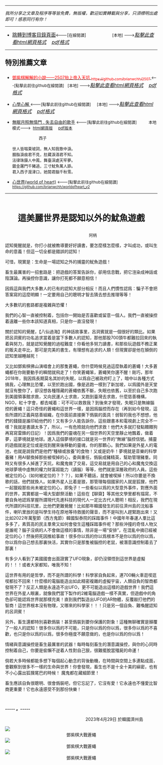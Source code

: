 ***
*我所分享之文章及程序等等皆免費，無版權，歡迎如實轉載與分享，只須標明出處即可！感恩同行有你！* 
****
- [<font size=3>跳轉到博客目錄頁面</font>](../../tableOfContent.md)<---[<font size=2>在線閱讀</font>]&nbsp;&nbsp; &nbsp; &nbsp; &nbsp; &nbsp; &nbsp; &nbsp; &nbsp; &nbsp;&nbsp; &nbsp;  <font size=2> [本地] ---></font><font size=3>[*_點擊此查看html網頁格式_*](../../tableOfContent.html)&nbsp; &nbsp; [*_pdf格式_*](../../tableOfContent.md.pdf)</font>
****

### <p style="font-size: 23px; font-weight:900;">特別推薦文章</p>

- [<font color=red> 鄧紫棋解解的小說——2507抬上帝入天坑 <sub>https://github.com/brianwchh/2507 </sub></font>](https://github.com/brianwchh/worldofheart_v2/blob/main/md_and_html/%E9%84%A7%E7%B4%AB%E6%A3%8B%E8%A7%A3%E8%A7%A3%E7%9A%84%E5%B0%8F%E8%AA%AA%E2%80%94%E2%80%942507%E6%8A%AC%E4%B8%8A%E5%B8%9D%E5%85%A5%E5%A4%A9%E5%9D%91.md)<font size=2><---[點擊此前往github在線閱讀]</font>&nbsp;&nbsp; <font size=2> [本地] ---></font><font size=3>[*_點擊此查看html網頁格式_*](../../md_and_html/鄧紫棋解解的小說——2507抬上帝入天坑.html)&nbsp; &nbsp; [*_pdf格式_*](../../md_and_html/鄧紫棋解解的小說——2507抬上帝入天坑.md.pdf)</font> 

- [<font  > 心學心解 </font>](https://github.com/brianwchh/worldofheart_v2/blob/main/md_and_html/%E5%BF%83%E5%AD%B8%E6%96%B0%E8%A7%A3.md)<font size=2><---[點擊此前往github在線閱讀]</font>&nbsp;&nbsp; &nbsp;   <font size=2> [本地] ---></font><font size=3>[*_點擊此查看html網頁格式_*](../../md_and_html/心學新解.html)&nbsp; &nbsp; [*_pdf格式_*](../../md_and_html/心學新解.md.pdf)</font> 

- [<font  >無眠月照無情門 . 失去自由的歌手</font>](https://github.com/brianwchh/worldofheart_v2/blob/main/md_and_html/%E7%84%A1%E7%9C%A0%E6%9C%88%E7%85%A7%E7%84%A1%E6%83%85%E9%96%80.md)<font size=2> <---[點擊此前往github在線閱讀]</font> &nbsp;&nbsp;&nbsp;&nbsp;&nbsp;&nbsp;&nbsp;&nbsp; <font size=2>本地模式---> &nbsp;[html網頁版](../../md_and_html/無眠月照無情門.html) &nbsp;&nbsp;&nbsp; [pdf版本](../../md_and_html/無眠月照無情門.md.pdf) </font>

    <p><font size=2>&nbsp; &nbsp; &nbsp; &nbsp; &nbsp; &nbsp; &nbsp; &nbsp; &nbsp; &nbsp; &nbsp; &nbsp; 西子</br></br>世人皆唱東坡詞，無人知我歌中淚。</br>胭脂淚痕君不見，肚藏淚酒君不知。</br>法律珠鍊人中鳳，舞臺深處天牢夢。</br>鍍金屠門千豬過，三寸魷魚萬人舔。</br>君入西子渡津口，她閱君腦千秋雪。</font></p>
    
- [<font  >心世界(world of heart)</font>](https://github.com/brianwchh/worldofheart_v2)<font size=2> <---[點擊此前往github在線閱讀]</font> <sub> https://github.com/brianwchh/worldofheart_v2 </sub>

   

****



</br>

****<p align="center" style="font-size: 28px;">這美麗世界是認知以外的魷魚遊戲</p>****

<p align="center" style="font-size: small;">&nbsp;&nbsp;&nbsp;&nbsp;&nbsp;&nbsp;&nbsp;&nbsp;&nbsp;&nbsp;&nbsp;&nbsp;&nbsp;&nbsp;&nbsp;&nbsp;&nbsp;&nbsp;&nbsp;&nbsp; 阿柄</p>




<div align="left"> <!-- div_1-->

  <p align="left"> 

認知覺醒就是，你打小就被教導要好好讀書，要怎麼樣怎麼樣，才叫成功，或叫生命的意義！但這一切全都是錯誤的認知！    

可惜，現實是：生命是一場認知之外的捕靈的魷魚遊戲！     


畜生最厲害的一招套路是：把遊戲的答案告訴你，卻用信息戰，把它渲染成神話或陰謀論。再操控你意識，讓你打死都不願意相信！    

因爲這與我們大多數人的已有的認知大部分相反！而且人們慣性認爲：騙子不會把答案寫的這麼明顯！一定要用自己的聰明才智去猜去想去推理等等！   

大多數坑的套路都是複雜與恐懼！   

我們的心智一直被控制着，包括你一開始是否喜歡或留意一個人。我們一直被操控着遠離一些你本該知道真相，只是你一直沒發現！    

關於認知的覺醒，【八仙過海】的神話故事里，呂洞賓就是一個很好的類比。如果把呂洞賓的功名追求當着是當下多數人的認知，那他那股700頭牛都難拉回來的執着與努力，就是認知覺醒的過程難度！你看他多努力讀書，和那些玩遊戲不務正業的販夫走卒比，那可是完美的書生，有理想有追求的人類！但現實卻是他在顛倒的認知里越睡越死！   

又比如鄧紫棋佛山演唱會上的那隻蒼蠅，你什麼時候見過這麼執着的蒼蠅！大多蒼蠅都在你剛要動手的瞬間就飛走了！你笑蒼蠅笨，蒼蠅笑你還不醒！剛巧，那年2018年，我因爲長期莫名其妙的失眠，以爲自己被政府盯上了，暗中以各種方式搞我，心理無比恐懼，以至於跑出國，像是逃跑一樣到了新加坡，以爲國外是天堂就沒有整你了，卻沒想各種隱藏的蒼蠅依舊不斷，失眠也依舊，以至於自己多次跑到美國領事館求救，又向民運人士求救，又跑到臺灣去求救，什麼慈善機構，NGO，紅十字會，都去喊着：可不可以救救我？到後來才發現，失眠只是無線腦控的蒼蠅！這只奇怪的蒼蠅和這世界一樣，是因爲腦控而存在（再到如今發現，這些所謂的正義與慈善組織，在你面前直接撕下僞裝的面具！弱智的我也不想想，他們的錢錢是誰印給他們的！又有多少人能告訴你，這些跟書本和電視劇上完全不一樣？我就是書讀太多了，所以，一有危險就向他們求救！他們大多就打發點餵餵狗再寫寫雷鋒的日記）！因爲我們的靈魂在另一個世界的天空里靜止地飄着，做着夢，這夢境就是地球。進入這個夢境的接口就是另一世界的“無線”腦控信號。捕靈的遊戲就是定位或是找到醒來後移動的靈魂，你的那顆心。我們如果是外星人的電池，也就是說我們是他們“種植或放養”的食物！又或是奶牛！夢境就是音樂的科學養豬！用AI替換掉那些被喫掉的心，委與重任，僞裝成豬精英，幫助管理豬羣。同時又有很多人掉進了天坑，和魔鬼做了交易，這交易就是用自己的心和魔鬼交換這地球夢境中虛無的權力財富超能力（讀腦）等等，他們就是深層政府的人員。這些被定位的心（如何被定位的？？？），如果不聽話，就會被喫掉！所以你要是不換歌的話，他們就換人。如果外星人比着是狼，那管理每個國家的人就是狐狸，他們一起獵殺那些尚未被定位的心，即兔子！一些看似以爲的大型意外事件，對應外面的世界，其實都是一場大型獻祭活動！這些在【聊齋】等其他文學里都有描寫，不要自負地認爲掌握所謂現代先進科技的現代人一定比古代人聰明！相反，我們在現代所謂的科技坑里，比他們更難覺醒！比如那年韓國發生的前往濟州島的沈船事件，喇叭里放的是叫學生待在原地等待救援的聲音，而不是叫別人趕緊跑出來！又比如2022年萬聖節（西方鬼節）韓國梨泰院的踩踏事件！中國年年春運人羣比這多多了，素質高的民主羣衆又如何會發生這種踩踏事件呢？那些沖撞的奇怪人物又是誰呢？腦子沒病的人不會做這樣的事情，除非是一場“安排”，在混亂中摘已經被定位的心！然後把死因推給事故！很多你以爲的你以爲根本不是你以爲的你以爲，你以爲你自己想去那裏快活，其實你只是那隻被腦控的老鼠，被潛意識控制着去了那裏！   

有多少人看到了美國國會出面證實了UFO現象，卻仍沒領悟到這世界是虛擬的！！！或者大家都知，唯我不知！   

這世界有用的是哲學，而不是所謂的科學！科學家自負起來，連700輛火車逛喫逛喫都拉不回來！什麼樣的電腦能造出如此精密複雜的虛擬宇宙，人類自負的智商都發現不了？反正人類是永遠造不出UFO，更不可能造出這樣的遊戲世界！我們這世界在外星人眼裏，就像我們當下製作的2維電腦遊戲一樣不真實，但遊戲中的角色卻可能認爲世界就那樣完美！直到我們製造出UFO的AR物體，反覆敲打他們的智商！這世界根本沒有物理，又哪來的科學家！！！只是另一個自負、難喚醒認知的呂洞賓！     

另外，畜生還都特別喜歡僞裝！甚至僞裝到要你保護的對象！這種無聊確實是顛覆了一般人的認知！很多你以爲的不可能，只是你以爲的你以爲，很多你以爲的不喜歡，也只是你以爲的以爲，很多你極度不願意做的，也是你以爲的你以爲！   

情緒與意識操控是畜生最厲害的武器！每時每刻畜生的潛意識操控，與你的心同時控制着自己，你要是偷懶不逆着人性對自己狠，很難擺脫當殭屍的命運！    


倘若大多時候都能多想下每個起心動念的背後動機，在時間與空間上多連點成面，會觀察到很多不一樣的生命與世界！你會發現，畜生也不是十全十美的縝密，也有不小心露出狐狸尾巴的時候！ 魔鬼都在藏細節里！    

畜生應該自負很聰明、很會僞裝吧，但它忘記了，它沒有愛！它永遠也不懂愛比智商更重要！它也永遠感受不到那份快樂！   


  </br>

  ***_-----&nbsp;。-----_***

  <font size=2>


  </font>

  </p>



  <p align="right"> 2023年4月29日  於韓國濟州島 &nbsp;&nbsp;&nbsp;&nbsp;&nbsp;&nbsp;&nbsp;&nbsp;&nbsp;&nbsp;&nbsp; </p>  
  
</div> <!-- end of div_1-->

  




<!-- image area, flex to make it center,it may not work for github, for html and pdf rendering only -->
<div align="center" style="page-break-inside: avoid; margin-top:1px; margin-bottom:1px;"> <!-- pictureWrapper_div add this only to make the bendan github understand -->
  <div class="ImageWrapperFlex" >
   <div class="FlexSide"  ></div>
   <image class="FlexImage"   src='./images/鄧紫棋大戰蒼蠅1.png'/>
   <div class="FlexSide" ></div>
  </div>
  <p align="center" style="margin:0px;"> 鄧紫棋大戰蒼蠅 </p> 
</div> <!-- end pictureWrapper_div -->

<!-- image area, flex to make it center,it may not work for github, for html and pdf rendering only -->
<div align="center" style="page-break-inside: avoid; margin-top:1px; margin-bottom:1px;"> <!-- pictureWrapper_div add this only to make the bendan github understand -->
  <div class="ImageWrapperFlex" >
   <div class="FlexSide"  ></div>
   <image class="FlexImage"   src='./images/鄧紫棋大戰蒼蠅2.png'/>
   <div class="FlexSide" ></div>
  </div>
  <p align="center" style="margin:0px;"> 鄧紫棋大戰蒼蠅 </p> 
</div> <!-- end pictureWrapper_div -->

<!-- image area, flex to make it center,it may not work for github, for html and pdf rendering only -->
<div align="center" style="page-break-inside: avoid; margin-top:1px; margin-bottom:1px;"> <!-- pictureWrapper_div add this only to make the bendan github understand -->
  <div class="ImageWrapperFlex" >
   <div class="FlexSide"  ></div>
   <image class="FlexImage"   src='./images/鄧紫棋大戰蒼蠅3.png'/>
   <div class="FlexSide" ></div>
  </div>
  <p align="center" style="margin:0px;"> 鄧紫棋大戰蒼蠅 </p> 
</div> <!-- end pictureWrapper_div -->

</br>
</br>


<style>

.ImageWrapperFlex {
    display: flex; 
    flex-direction: row; 
    margin-top: 1px; 
    margin-bottom: 1px;

    width: 100% ;
}

.FlexSide {
    flex-basis: 0px ;
    flex:1;

}



/* large device screen 設置熒幕顯示圖片大小（電腦等大型屏幕）*/
@media only screen and (min-width: 600px) {

    .FlexImage {
        flex-basis: 600px ;
        flex:0;    
        height:auto; 
        max-width: 600px;
        min-width: 600px;
     
    }

}

 /* small device screen 設置熒幕顯示圖片大小（平板手機等屏幕）*/
@media only screen and (max-width: 600px) {
    
    .FlexImage {
        flex-basis: 600px ;
        flex:1;
        height:auto; 
     
    }

}

/* style for print !important 設置打印圖片大小*/
@media print {

    .FlexImage {
        flex-basis: 500px ;
        flex:0;    
        height:auto; 
        max-width: 500px;
        min-width: 500px;
     
    }
}


</style>


